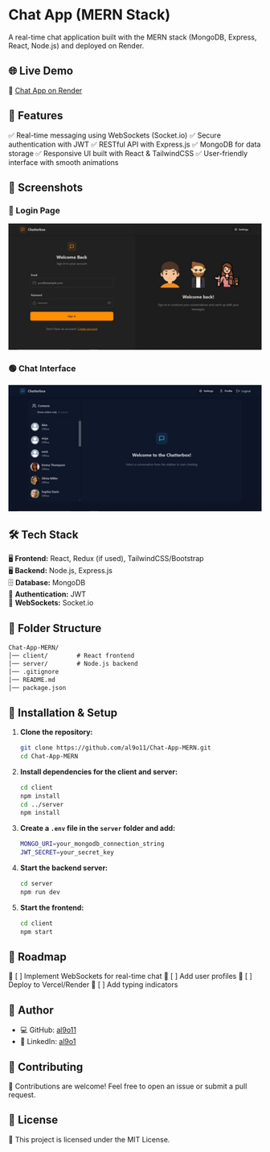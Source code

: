 # Chat App (MERN Stack)

A real-time chat application built with the MERN stack (MongoDB, Express, React, Node.js) and deployed on Render.

## 🌐 Live Demo

🔗 [Chat App on Render](https://chat-app-mern-k9no.onrender.com)

## 🚀 Features

✅ Real-time messaging using WebSockets (Socket.io)
✅ Secure authentication with JWT
✅ RESTful API with Express.js
✅ MongoDB for data storage
✅ Responsive UI built with React & TailwindCSS
✅ User-friendly interface with smooth animations

## 📸 Screenshots

### 🔵 Login Page
![Login Page](demo%201.JPG)

### 🟢 Chat Interface
![Chat Interface](demo%202.JPG)

## 🛠️ Tech Stack

🖥 **Frontend:** React, Redux (if used), TailwindCSS/Bootstrap\
🖥 **Backend:** Node.js, Express.js\
🗄 **Database:** MongoDB\
🔐 **Authentication:** JWT\
📡 **WebSockets:** Socket.io

## 📂 Folder Structure

```
Chat-App-MERN/  
│── client/        # React frontend  
│── server/        # Node.js backend  
│── .gitignore  
│── README.md  
│── package.json  
```

## 🎯 Installation & Setup

1. **Clone the repository:**
   ```sh
   git clone https://github.com/al9o11/Chat-App-MERN.git
   cd Chat-App-MERN
   ```
2. **Install dependencies for the client and server:**
   ```sh
   cd client
   npm install  
   cd ../server
   npm install
   ```
3. **Create a `.env` file in the `server` folder and add:**
   ```sh
   MONGO_URI=your_mongodb_connection_string  
   JWT_SECRET=your_secret_key  
   ```
4. **Start the backend server:**
   ```sh
   cd server
   npm run dev
   ```
5. **Start the frontend:**
   ```sh
   cd client
   npm start
   ```

## 🚧 Roadmap

📌 [ ] Implement WebSockets for real-time chat
📌 [ ] Add user profiles
📌 [ ] Deploy to Vercel/Render
📌 [ ] Add typing indicators

## 👤 Author

- 💻 GitHub: [al9o11](https://github.com/al9o11)
- 🔗 LinkedIn: [al9o1](https://www.linkedin.com/in/al9o1/)

## 🌟 Contributing

🚀 Contributions are welcome! Feel free to open an issue or submit a pull request.

## 📜 License

📄 This project is licensed under the MIT License.


